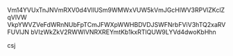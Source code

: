 Vm14YVUxTnJNVmRXV0d4VllUSm9WMWxVUW5kVmJGcHlWV3RPVlZKclZqVlVW
VkpYWVZVeFdWRnNUbFpTCmJFWXpWWHBDVDJSWFNrbFViV3hTQ2xaRVFUVlJN
bVIzWkZkV2RWWlVNRXREYmtKb1kxRTlQUW9LYVd4dwoKbHhn

csj
